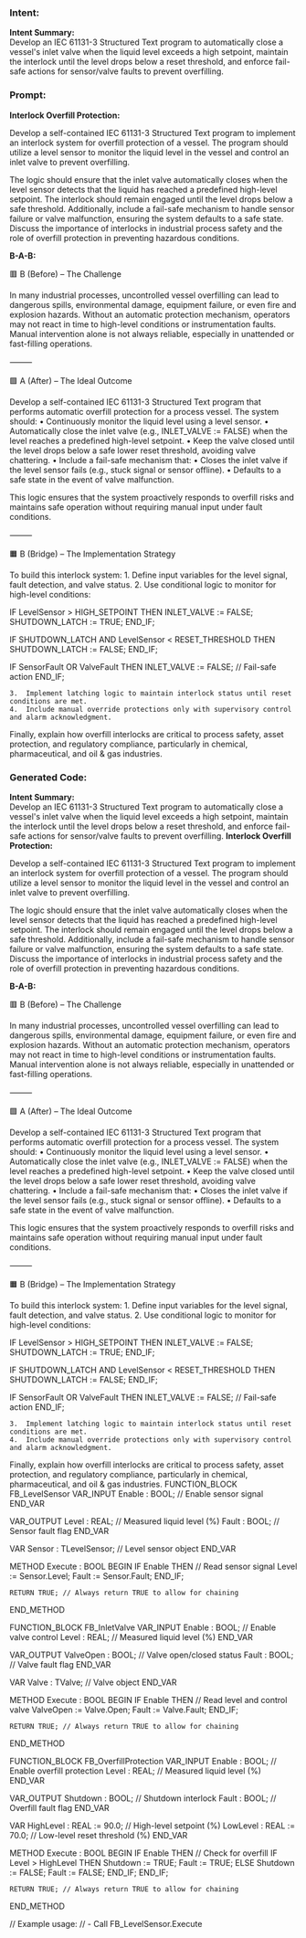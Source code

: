 ### Intent:
**Intent Summary:**  
Develop an IEC 61131-3 Structured Text program to automatically close a vessel's inlet valve when the liquid level exceeds a high setpoint, maintain the interlock until the level drops below a reset threshold, and enforce fail-safe actions for sensor/valve faults to prevent overfilling.

### Prompt:
**Interlock Overfill Protection:**

Develop a self-contained IEC 61131-3 Structured Text program to implement an interlock system for overfill protection of a vessel. The program should utilize a level sensor to monitor the liquid level in the vessel and control an inlet valve to prevent overfilling.

The logic should ensure that the inlet valve automatically closes when the level sensor detects that the liquid has reached a predefined high-level setpoint. The interlock should remain engaged until the level drops below a safe threshold. Additionally, include a fail-safe mechanism to handle sensor failure or valve malfunction, ensuring the system defaults to a safe state. Discuss the importance of interlocks in industrial process safety and the role of overfill protection in preventing hazardous conditions.

**B-A-B:**

🟥 B (Before) – The Challenge

In many industrial processes, uncontrolled vessel overfilling can lead to dangerous spills, environmental damage, equipment failure, or even fire and explosion hazards. Without an automatic protection mechanism, operators may not react in time to high-level conditions or instrumentation faults. Manual intervention alone is not always reliable, especially in unattended or fast-filling operations.

⸻

🟩 A (After) – The Ideal Outcome

Develop a self-contained IEC 61131-3 Structured Text program that performs automatic overfill protection for a process vessel. The system should:
	•	Continuously monitor the liquid level using a level sensor.
	•	Automatically close the inlet valve (e.g., INLET_VALVE := FALSE) when the level reaches a predefined high-level setpoint.
	•	Keep the valve closed until the level drops below a safe lower reset threshold, avoiding valve chattering.
	•	Include a fail-safe mechanism that:
	•	Closes the inlet valve if the level sensor fails (e.g., stuck signal or sensor offline).
	•	Defaults to a safe state in the event of valve malfunction.

This logic ensures that the system proactively responds to overfill risks and maintains safe operation without requiring manual input under fault conditions.

⸻

🟧 B (Bridge) – The Implementation Strategy

To build this interlock system:
	1.	Define input variables for the level signal, fault detection, and valve status.
	2.	Use conditional logic to monitor for high-level conditions:

 IF LevelSensor > HIGH_SETPOINT THEN
    INLET_VALVE := FALSE;
    SHUTDOWN_LATCH := TRUE;
END_IF;

IF SHUTDOWN_LATCH AND LevelSensor < RESET_THRESHOLD THEN
    SHUTDOWN_LATCH := FALSE;
END_IF;

IF SensorFault OR ValveFault THEN
    INLET_VALVE := FALSE; // Fail-safe action
END_IF;

	3.	Implement latching logic to maintain interlock status until reset conditions are met.
	4.	Include manual override protections only with supervisory control and alarm acknowledgment.

Finally, explain how overfill interlocks are critical to process safety, asset protection, and regulatory compliance, particularly in chemical, pharmaceutical, and oil & gas industries.

### Generated Code:
**Intent Summary:**  
Develop an IEC 61131-3 Structured Text program to automatically close a vessel's inlet valve when the liquid level exceeds a high setpoint, maintain the interlock until the level drops below a reset threshold, and enforce fail-safe actions for sensor/valve faults to prevent overfilling.
**Interlock Overfill Protection:**

Develop a self-contained IEC 61131-3 Structured Text program to implement an interlock system for overfill protection of a vessel. The program should utilize a level sensor to monitor the liquid level in the vessel and control an inlet valve to prevent overfilling.

The logic should ensure that the inlet valve automatically closes when the level sensor detects that the liquid has reached a predefined high-level setpoint. The interlock should remain engaged until the level drops below a safe threshold. Additionally, include a fail-safe mechanism to handle sensor failure or valve malfunction, ensuring the system defaults to a safe state. Discuss the importance of interlocks in industrial process safety and the role of overfill protection in preventing hazardous conditions.

**B-A-B:**

🟥 B (Before) – The Challenge

In many industrial processes, uncontrolled vessel overfilling can lead to dangerous spills, environmental damage, equipment failure, or even fire and explosion hazards. Without an automatic protection mechanism, operators may not react in time to high-level conditions or instrumentation faults. Manual intervention alone is not always reliable, especially in unattended or fast-filling operations.

⸻

🟩 A (After) – The Ideal Outcome

Develop a self-contained IEC 61131-3 Structured Text program that performs automatic overfill protection for a process vessel. The system should:
	•	Continuously monitor the liquid level using a level sensor.
	•	Automatically close the inlet valve (e.g., INLET_VALVE := FALSE) when the level reaches a predefined high-level setpoint.
	•	Keep the valve closed until the level drops below a safe lower reset threshold, avoiding valve chattering.
	•	Include a fail-safe mechanism that:
	•	Closes the inlet valve if the level sensor fails (e.g., stuck signal or sensor offline).
	•	Defaults to a safe state in the event of valve malfunction.

This logic ensures that the system proactively responds to overfill risks and maintains safe operation without requiring manual input under fault conditions.

⸻

🟧 B (Bridge) – The Implementation Strategy

To build this interlock system:
	1.	Define input variables for the level signal, fault detection, and valve status.
	2.	Use conditional logic to monitor for high-level conditions:

 IF LevelSensor > HIGH_SETPOINT THEN
    INLET_VALVE := FALSE;
    SHUTDOWN_LATCH := TRUE;
END_IF;

IF SHUTDOWN_LATCH AND LevelSensor < RESET_THRESHOLD THEN
    SHUTDOWN_LATCH := FALSE;
END_IF;

IF SensorFault OR ValveFault THEN
    INLET_VALVE := FALSE; // Fail-safe action
END_IF;

	3.	Implement latching logic to maintain interlock status until reset conditions are met.
	4.	Include manual override protections only with supervisory control and alarm acknowledgment.

Finally, explain how overfill interlocks are critical to process safety, asset protection, and regulatory compliance, particularly in chemical, pharmaceutical, and oil & gas industries.
FUNCTION_BLOCK FB_LevelSensor
VAR_INPUT
    Enable : BOOL; // Enable sensor signal
END_VAR

VAR_OUTPUT
    Level : REAL; // Measured liquid level (%)
    Fault : BOOL; // Sensor fault flag
END_VAR

VAR
    Sensor : TLevelSensor; // Level sensor object
END_VAR

METHOD Execute : BOOL
BEGIN
    IF Enable THEN
        // Read sensor signal
        Level := Sensor.Level;
        Fault := Sensor.Fault;
    END_IF;

    RETURN TRUE; // Always return TRUE to allow for chaining
END_METHOD

FUNCTION_BLOCK FB_InletValve
VAR_INPUT
    Enable : BOOL; // Enable valve control
    Level : REAL; // Measured liquid level (%)
END_VAR

VAR_OUTPUT
    ValveOpen : BOOL; // Valve open/closed status
    Fault : BOOL; // Valve fault flag
END_VAR

VAR
    Valve : TValve; // Valve object
END_VAR

METHOD Execute : BOOL
BEGIN
    IF Enable THEN
        // Read level and control valve
        ValveOpen := Valve.Open;
        Fault := Valve.Fault;
    END_IF;

    RETURN TRUE; // Always return TRUE to allow for chaining
END_METHOD

FUNCTION_BLOCK FB_OverfillProtection
VAR_INPUT
    Enable : BOOL; // Enable overfill protection
    Level : REAL; // Measured liquid level (%)
END_VAR

VAR_OUTPUT
    Shutdown : BOOL; // Shutdown interlock
    Fault : BOOL; // Overfill fault flag
END_VAR

VAR
    HighLevel : REAL := 90.0; // High-level setpoint (%)
    LowLevel : REAL := 70.0; // Low-level reset threshold (%)
END_VAR

METHOD Execute : BOOL
BEGIN
    IF Enable THEN
        // Check for overfill
        IF Level > HighLevel THEN
            Shutdown := TRUE;
            Fault := TRUE;
        ELSE
            Shutdown := FALSE;
            Fault := FALSE;
        END_IF;
    END_IF;

    RETURN TRUE; // Always return TRUE to allow for chaining
END_METHOD

// Example usage:
// - Call FB_LevelSensor.Execute
